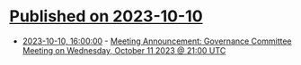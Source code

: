 # [Published on 2023-10-10](index.md)

* [2023-10-10, 16:00:00](https://soylentnews.org/meta/article.pl?sid=23/10/10/1510258&from=rss) - [Meeting Announcement: Governance Committee Meeting on Wednesday, October 11 2023 @ 21:00 UTC](https://soylentnews.org/meta/article.pl?sid=23/10/10/1510258&from=rss)
